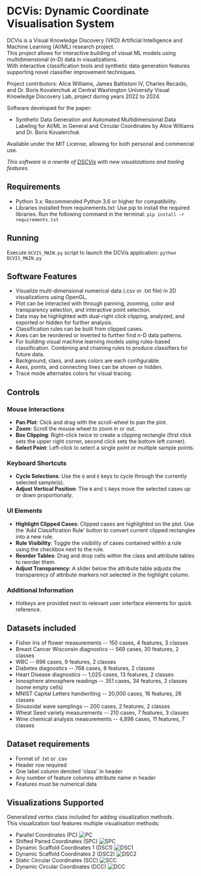 # DCVis: Dynamic Coordinate Visualisation System

DCVis is a Visual Knowledge Discovery (VKD) Artificial Intelligence and Machine Learning (AI/ML) research project.  
This project allows for interactive building of visual ML models using multidimensional (n-D) data in visualizations.  
With interactive classification tools and synthetic data generation features supporting novel classifier improvement techniques.  

Project contributors: Alice Williams, James Battistoni IV, Charles Recaido, and Dr. Boris Kovalerchuk
at Central Washington University Visual Knowledge Discovery Lab, project during years 2022 to 2024.

Software developed for the paper:

- Synthetic Data Generation and Automated Multidimensional Data Labeling for AI/ML in General and Circular Coordinates by Alice Williams and Dr. Boris Kovalerchuk

Available under the MIT License, allowing for both personal and commercial use.

*This software is a rewrite of [DSCVis](https://github.com/Charles57-CWU/DSCVis) with new visualizations and tooling features.*  

## Requirements

- Python 3.x: Recommended Python 3.6 or higher for compatibility.
- Libraries installed from requirements.txt: Use pip to install the required libraries. Run the following command in the terminal: `pip install -r requirements.txt`

## Running

Execute `DCVIS_MAIN.py` script to launch the DCVis application: `python DCVIS_MAIN.py`

## Software Features

- Visualize multi-dimensional numerical data (.csv or .txt file) in 2D visualizations using OpenGL.  
- Plot can be interacted with through panning, zooming, color and transparency selection, and interactive point selection.  
- Data may be highlighted with dual-right click clipping, analyzed, and exported or hidden for further analysis.  
- Classification rules can be built from clipped cases.
- Axes can be reordered or inverted to further find n-D data patterns.
- For building visual machine learning models using rules-based classification. Combining and chaining rules to produce classifiers for future data.
- Background, class, and axes colors are each configurable.
- Axes, points, and connecting lines can be shown or hidden.
- Trace mode alternates colors for visual tracing.

## Controls

### Mouse Interactions

- **Pan Plot**: Click and drag with the scroll-wheel to pan the plot.
- **Zoom**: Scroll the mouse wheel to zoom in or out.
- **Box Clipping**: Right-click twice to create a clipping rectangle (first click sets the upper right corner, second click sets the bottom left corner).
- **Select Point**: Left-click to select a single point or multiple sample points.

### Keyboard Shortcuts

- **Cycle Selections**: Use the `Q` and `E` keys to cycle through the currently selected sample(s).
- **Adjust Vertical Position**: The `W` and `S` keys move the selected cases up or down proportionally.

### UI Elements

- **Highlight Clipped Cases**: Clipped cases are highlighted on the plot. Use the 'Add Classification Rule' button to convert current clipped rectangles into a new rule.
- **Rule Visibility**: Toggle the visibility of cases contained within a rule using the checkbox next to the rule.
- **Reorder Tables**: Drag and drop cells within the class and attribute tables to reorder them.
- **Adjust Transparency**: A slider below the attribute table adjusts the transparency of attribute markers not selected in the highlight column.

### Additional Information

- Hotkeys are provided next to relevant user interface elements for quick reference.

## Datasets included

- Fisher Iris of flower measurements -- 150 cases, 4 features, 3 classes
- Breast Cancer Wisconsin diagnostics -- 569 cases, 30 features, 2 classes
- WBC -- 696 cases, 9 features, 2 classes
- Diabetes diagnostics -- 768 cases, 8 features, 2 classes
- Heart Disease diagnostics -- 1,025 cases, 13 features, 2 classes
- Ionosphere atmosphere readings -- 351 cases, 34 features, 2 classes (some empty cells)
- MNIST Capital Letters handwriting -- 20,000 cases, 16 features, 26 classes
- Sinusoidal wave samplings -- 200 cases, 2 features, 2 classes
- Wheat Seed variety measurements -- 210 cases, 7 features, 3 classes
- Wine chemical analysis measurements -- 4,898 cases, 11 features, 7 classes

## Dataset requirements

- Format of .txt or .csv
- Header row required
- One label column denoted 'class' in header
- Any number of feature columns attribute name in header
- Features must be numerical data

## Visualizations Supported

Generalized vertex class included for adding visualization methods.  
This visualization tool features multiple visualisation methods:

- Parallel Coordinates (PC) ![PC](/screenshots/PC.png)
- Shifted Paired Coordinates (SPC) ![SPC](/screenshots/SPC.png)
- Dynamic Scaffold Coordinates 1 (DSC1) ![DSC1](/screenshots/DSC1.png)
- Dynamic Scaffold Coordinates 2 (DSC2) ![DSC2](/screenshots/DSC2.png)
- Static Circular Coordinates (SCC) ![SCC](/screenshots/SCC.png)
- Dynamic Circular Coordinates (DCC) ![DCC](/screenshots/DCC.png)
